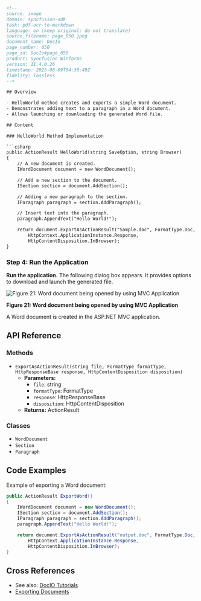 ```html
<!-- 
source: image
domain: syncfusion-sdk
task: pdf-ocr-to-markdown
language: en (keep original; do not translate)
source_filename: page_050.jpeg
document_name: DocIo
page_number: 050
page_id: DocIo#page_050
product: Syncfusion Winforms
version: 11.4.0.26
timestamp: 2025-08-09T04:30:49Z
fidelity: lossless
-->

## Overview

- HelloWorld method creates and exports a simple Word document.
- Demonstrates adding text to a paragraph in a Word document.
- Allows launching or downloading the generated Word file.

## Content

### HelloWorld Method Implementation

```csharp
public ActionResult HelloWorld(string SaveOption, string Browser)
{
    // A new document is created.
    IWordDocument document = new WordDocument();

    // Add a new section to the document.
    ISection section = document.AddSection();

    // Adding a new paragraph to the section.
    IParagraph paragraph = section.AddParagraph();

    // Insert text into the paragraph.
    paragraph.AppendText("Hello World!");

    return document.ExportAsActionResult("Sample.doc", FormatType.Doc,
        HttpContext.ApplicationInstance.Response,
        HttpContentDisposition.InBrowser);
}
```

### Step 4: Run the Application

**Run the application.** The following dialog box appears. It provides options to download and launch the generated file.

![Figure 21: Word document being opened by using MVC Application](https://i.imgur.com/placeholder.png)

**Figure 21: Word document being opened by using MVC Application**

A Word document is created in the ASP.NET MVC application.

## API Reference

### Methods

- `ExportAsActionResult(string file, FormatType formatType, HttpResponseBase response, HttpContentDisposition disposition)`
  - **Parameters:**
    - `file`: string
    - `formatType`: FormatType
    - `response`: HttpResponseBase
    - `disposition`: HttpContentDisposition
  - **Returns:** ActionResult

### Classes

- `WordDocument`
- `Section`
- `Paragraph`

## Code Examples

Example of exporting a Word document:

```csharp
public ActionResult ExportWord()
{
    IWordDocument document = new WordDocument();
    ISection section = document.AddSection();
    IParagraph paragraph = section.AddParagraph();
    paragraph.AppendText("Hello World!");

    return document.ExportAsActionResult("output.doc", FormatType.Doc,
        HttpContext.ApplicationInstance.Response,
        HttpContentDisposition.InBrowser);
}
```

## Cross References

- See also: [DocIO Tutorials](#docio-tutorials)
- [Exporting Documents](#exporting-documents)

<!-- tags: DocIo, WordDocument, MVC_Application, ExportAsActionResult keywords: Word document, paragraph, ASP.NET MVC, dialog box -->
```